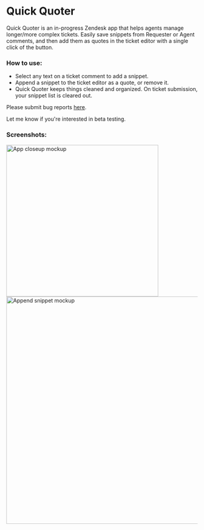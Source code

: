 # Quick Quoter

Quick Quoter is an in-progress Zendesk app that helps agents manage longer/more complex tickets. Easily save snippets from Requester or Agent comments, and then add them as quotes in the ticket editor with a single click of the button.

### How to use:

* Select any text on a ticket comment to add a snippet.
* Append a snippet to the ticket editor as a quote, or remove it.
* Quick Quoter keeps things cleaned and organized. On ticket submission, your snippet list is cleared out.

Please submit bug reports [here](https://github.com/aviwarner/Quick-Quoter/issues).

Let me know if you're interested in beta testing.

### Screenshots:

<img src="https://user-images.githubusercontent.com/6796301/41016430-1a8d48d6-6904-11e8-8076-d29e2b410bef.png" alt="App closeup mockup" width="400" />

<img src="https://user-images.githubusercontent.com/6796301/41016546-e01441cc-6904-11e8-9215-aa5323314c43.png" alt="Append snippet mockup" width="600" />
